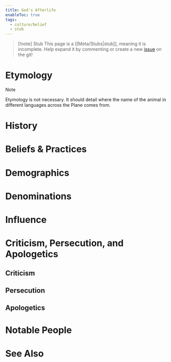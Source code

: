 ```yaml
---
title: God's Afterlife
enableToc: true
tags:
  - culture/belief
  - stub
---
```


> [!note] Stub
> This page is a [[Meta/Stubs|stub]], meaning it is incomplete. Help expand it by commenting or create a new [issue](https://github.com/RagtimeGal/quartz--encyclopedia-mysenvaria/issues/new/choose) on the git!


# Etymology

> [!note]
> Etymology is not necessary. It should detail where the name of the animal in different languages across the Plane comes from.
# History

# Beliefs & Practices

# Demographics

# Denominations

# Influence

# Criticism, Persecution, and Apologetics
## Criticism

## Persecution

## Apologetics

# Notable People

# See Also
